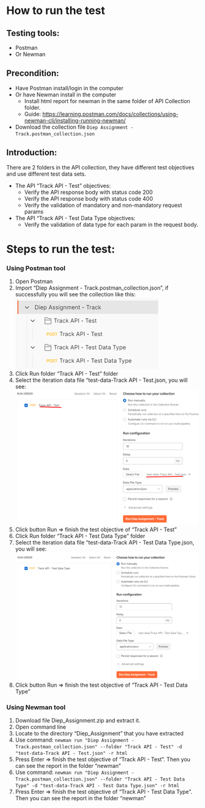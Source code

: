 # How to run the test
## Testing tools:
- Postman
- Or Newman
## Precondition:
- Have Postman install/login in the computer
- Or have Newman install in the computer
    - Install html report for newman in the same folder of API Collection folder.
    - Guide: https://learning.postman.com/docs/collections/using-newman-cli/installing-running-newman/
- Download the collection file `Diep Assignment - Track.postman_collection.json`

## Introduction:
There are 2 folders in the API collection, they have different test objectives and use different test data sets.
- The API “Track API - Test” objectives:
   - Verify the API response body with status code 200
   - Verify the API response body with status code 400
   - Verify the validation of mandatory and non-mandatory request params
- The API “Track API - Test Data Type objectives:
   - Verify the validation of data type for each param in the request body.

# Steps to run the test:
### Using Postman tool
1. Open Postman
2. Import “Diep Assignment - Track.postman_collection.json”, if successfully you will see the collection like this: ![Import Collection](/images/collection.png)
3. Click Run folder “Track API - Test” folder
4. Select the iteration data file “test-data-Track API - Test.json, you will see: ![Run Test Objective 1](/images/trackapi.png)
5. Click button Run => finish the test objective of  “Track API - Test”
6. Click Run folder “Track API - Test Data Type” folder
7. Select the iteration data file “test-data-Track API - Test Data Type.json, you will see: ![Run Test Objective 2](/images/trackapi-datatype.png)
8. Click button Run => finish the test objective of  “Track API - Test Data Type”
### Using Newman tool
1. Download file Diep_Assignment.zip and extract it.
2. Open command line
3. Locate to the directory “Diep_Assignment” that you have extracted
4. Use command: `newman run "Diep Assignment - Track.postman_collection.json" --folder "Track API - Test" -d "test-data-Track API - Test.json" -r html`
5. Press Enter => finish the test objective of  “Track API - Test”. Then you can see the report in the folder “newman”
6. Use command: `newman run "Diep Assignment - Track.postman_collection.json" --folder "Track API - Test Data Type" -d "test-data-Track API - Test Data Type.json" -r html` 
7. Press Enter => finish the test objective of  “Track API - Test Data Type”. Then you can see the report in the folder “newman”







